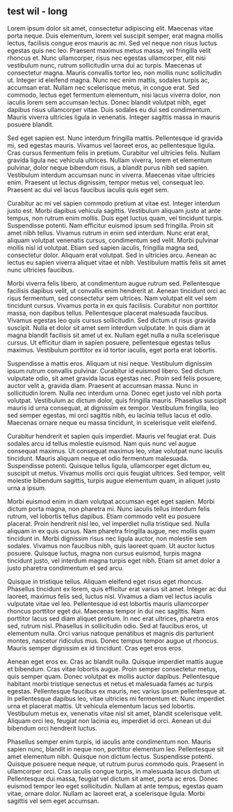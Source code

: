 ## test wil - long

Lorem ipsum dolor sit amet, consectetur adipiscing elit. Maecenas vitae porta neque. Duis elementum, lorem vel suscipit semper, erat magna mollis lectus, facilisis congue eros mauris ac mi. Sed vel neque non risus luctus egestas quis nec leo. Praesent maximus metus massa, vel fringilla velit rhoncus et. Nunc ullamcorper, risus nec egestas ullamcorper, elit nisi vestibulum nunc, rutrum sollicitudin urna dui ac turpis. Maecenas ut consectetur magna. Mauris convallis tortor leo, non mollis nunc sollicitudin ut. Integer id eleifend magna. Nunc nec enim mattis, sodales turpis ac, accumsan erat. Nullam nec scelerisque metus, in congue erat. Sed commodo, lectus eget fermentum elementum, nisi lacus viverra dolor, non iaculis lorem sem accumsan lectus. Donec blandit volutpat nibh, eget dapibus risus ullamcorper vitae. Duis sodales eu dui sed condimentum. Mauris viverra ultricies ligula in venenatis. Integer sagittis massa in mauris posuere blandit.

Sed eget sapien est. Nunc interdum fringilla mattis. Pellentesque id gravida mi, sed egestas mauris. Vivamus vel laoreet eros, ac pellentesque ligula. Cras cursus fermentum felis in pretium. Curabitur vel ultricies felis. Nullam gravida ligula nec vehicula ultrices. Nullam viverra, lorem et elementum pulvinar, dolor neque bibendum risus, a blandit purus nibh sed sapien. Vestibulum interdum accumsan nunc in viverra. Maecenas vitae ultricies enim. Praesent ut lectus dignissim, tempor metus vel, consequat leo. Praesent ac dui vel lacus faucibus iaculis quis eget sem.

Curabitur ac mi vel sapien commodo pretium at vitae est. Integer interdum justo est. Morbi dapibus vehicula sagittis. Vestibulum aliquam justo at ante tempus, non rutrum enim mollis. Duis eget luctus quam, vel tincidunt turpis. Suspendisse potenti. Nam efficitur euismod ipsum sed fringilla. Proin sit amet nibh tellus. Vivamus rutrum in enim sed interdum. Nunc erat erat, aliquam volutpat venenatis cursus, condimentum sed velit. Morbi pulvinar mollis nisl id volutpat. Etiam sed sapien iaculis, fringilla magna sed, consectetur dolor. Aliquam erat volutpat. Sed in ultricies arcu. Aenean ac lectus eu sapien viverra aliquet vitae et nibh. Vestibulum mattis felis sit amet nunc ultricies faucibus.

Morbi viverra felis libero, at condimentum augue rutrum sed. Pellentesque facilisis dapibus velit, ut convallis enim hendrerit at. Aenean tincidunt orci ac risus fermentum, sed consectetur sem ultrices. Nam volutpat elit vel sem tincidunt cursus. Vivamus porta in ex quis facilisis. Curabitur non porttitor massa, non dapibus tellus. Pellentesque placerat malesuada faucibus. Vivamus egestas leo quis cursus sollicitudin. Sed dictum ut risus gravida suscipit. Nulla et dolor sit amet sem interdum vulputate. In quis diam at magna blandit facilisis sit amet ut ex. Nullam eget nulla a nulla scelerisque cursus. Ut efficitur diam in sapien posuere, pellentesque egestas tellus maximus. Vestibulum porttitor ex id tortor iaculis, eget porta erat lobortis.

Suspendisse a mattis eros. Aliquam ut nisi neque. Vestibulum dignissim ipsum rutrum convallis pulvinar. Curabitur id euismod libero. Sed dictum vulputate odio, sit amet gravida lacus egestas nec. Proin sed felis posuere, auctor velit a, gravida diam. Praesent at accumsan massa. Nunc in sollicitudin lorem. Nulla nec interdum urna. Donec eget justo vel nibh porta volutpat. Vestibulum ac dictum dolor, quis fringilla mauris. Phasellus suscipit mauris id urna consequat, at dignissim ex tempor. Vestibulum fringilla, leo sed semper egestas, mi orci sagittis nibh, eu lacinia tellus lacus et odio. Maecenas ornare neque eu massa tincidunt, in scelerisque velit eleifend.

Curabitur hendrerit et sapien quis imperdiet. Mauris vel feugiat erat. Duis sodales arcu id tellus molestie euismod. Nam quis nunc vel augue consequat maximus. Ut consequat maximus leo, vitae volutpat nunc iaculis tincidunt. Mauris aliquam neque et odio fermentum malesuada. Suspendisse potenti. Quisque tellus ligula, ullamcorper eget dictum eu, suscipit ut metus. Vivamus mollis orci quis feugiat ultrices. Sed tempor, velit molestie bibendum sagittis, turpis augue elementum quam, in aliquet justo urna a ipsum.

Morbi euismod enim in diam volutpat accumsan eget eget sapien. Morbi dictum porta magna, non pharetra mi. Nunc iaculis tellus interdum felis rutrum, vel lobortis tellus dapibus. Etiam commodo velit eu posuere placerat. Proin hendrerit nisl leo, vel imperdiet nulla tristique sed. Nulla aliquam in ex quis cursus. Nam pharetra fringilla augue, nec mollis quam tincidunt in. Morbi dignissim risus nec ligula auctor, non molestie sem sodales. Vivamus non faucibus nibh, quis laoreet quam. Ut auctor luctus posuere. Quisque luctus, magna non cursus euismod, turpis magna tincidunt justo, vel interdum magna turpis eget nibh. Etiam sit amet dolor a justo pharetra condimentum et sed arcu.

Quisque in tristique tellus. Aliquam eleifend eget risus eget rhoncus. Phasellus tincidunt ex lorem, quis efficitur erat varius sit amet. Integer ac dui laoreet, maximus felis sed, luctus nisl. Vivamus a diam vel lectus iaculis vulputate vitae vel leo. Pellentesque id est lobortis mauris ullamcorper rhoncus porttitor eget dui. Maecenas tempor in dui nec sagittis. Nam porttitor lacus sed diam aliquet pretium. In nec erat ultrices, pharetra eros sed, rutrum nisl. Phasellus in sollicitudin odio. Sed at faucibus eros, ut elementum nulla. Orci varius natoque penatibus et magnis dis parturient montes, nascetur ridiculus mus. Donec tempus tempor augue ut rhoncus. Mauris semper dignissim ex id tincidunt. Cras eget eros eros.

Aenean eget eros ex. Cras ac blandit nulla. Quisque imperdiet mattis augue et bibendum. Cras vitae lobortis augue. Proin semper consectetur metus, quis semper quam. Donec volutpat ex mollis auctor dapibus. Pellentesque habitant morbi tristique senectus et netus et malesuada fames ac turpis egestas. Pellentesque faucibus ex mauris, nec varius ipsum pellentesque at. In pellentesque dapibus leo, vitae ultricies mi fermentum et. Nunc imperdiet urna et placerat mattis. Ut vehicula elementum lacus sed lobortis. Vestibulum metus ex, venenatis vitae nisl sit amet, blandit scelerisque velit. Aliquam orci leo, feugiat non lacinia eu, imperdiet id orci. Aenean ut dui bibendum orci hendrerit luctus.

Phasellus semper enim turpis, id iaculis ante condimentum non. Mauris sapien nunc, blandit in neque non, porttitor elementum leo. Pellentesque sit amet elementum nibh. Quisque non dictum lectus. Suspendisse potenti. Quisque posuere neque neque, ut rutrum purus commodo quis. Praesent in ullamcorper orci. Cras iaculis congue turpis, in malesuada lacus dictum ut. Pellentesque dui massa, feugiat vel dictum sit amet, porta ac eros. Donec euismod tempor leo eget sollicitudin. Nullam at ante tempus, egestas quam vitae, ornare dolor. Nullam ac laoreet erat, a scelerisque ligula. Morbi sagittis vel sem eget accumsan.
